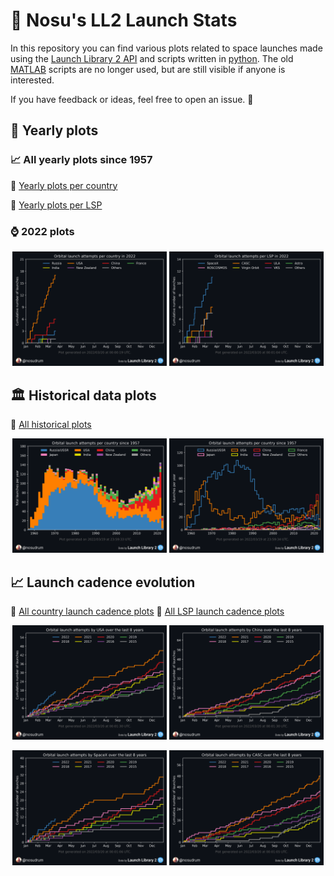 # 🚀 Nosu's LL2 Launch Stats
In this repository you can find various plots related to space launches made using the <a href="https://thespacedevs.com/llapi">Launch Library 2 API</a> and scripts written in [python](python). The old [MATLAB](matlab) scripts are no longer used, but are still visible if anyone is interested.

If you have feedback or ideas, feel free to open an issue. 🙂

## 🔁 Yearly plots

### 📈 All yearly plots since 1957

🔗 [Yearly plots per country](python/plots/yearly/orbitalAttemptsPerCountry/README.md)

🔗 [Yearly plots per LSP](python/plots/yearly/orbitalAttemptsPerLSP/README.md)

### ⌚ 2022 plots

<p float="left" align="center">
<img src="python/plots/yearly/orbitalAttemptsPerCountry/2022.png" width="49%" />
<img src="python/plots/yearly/orbitalAttemptsPerLSP/2022.png" width="49%" /> 
</p>

## 🏛️ Historical data plots

🔗 [All historical plots](python/plots)

<p float="left" align="center">
<img src="python/plots/OrbitalAttemptsPerCountryStacked.png" width="49%" />
<img src="python/plots/OrbitalAttemptsPerCountry.png" width="49%" /> 
</p>

## 📈 Launch cadence evolution

🔗 [All country launch cadence plots](python/plots/byCountry/README.md)
🔗 [All LSP launch cadence plots](python/plots/byLSP/README.md)

<p float="left" align="center">
<img src="python/plots/byCountry/USA.png" width="49%" />
<img src="python/plots/byCountry/China.png" width="49%" /> 
</p>

<p float="left" align="center">
<img src="python/plots/byLSP/SpaceX.png" width="49%" />
<img src="python/plots/byLSP/CASC.png" width="49%" /> 
</p>

